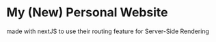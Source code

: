 # My (New) Personal Website

made with nextJS to use their routing feature for Server-Side Rendering
